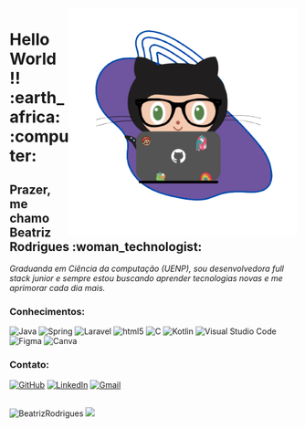 <img align="right" width="400" height="400" alt="girBia-removebg-preview png" src="https://github.com/BeatrizRodrigues/BeatrizRodrigues/blob/main/imagens/girBia-removebg-preview.png"/>

<h1>Hello World !! :earth_africa: :computer: </h1>


<h2>Prazer, me chamo Beatriz Rodrigues :woman_technologist:</h2>

<p>
  <em>
Graduanda em Ciência da computação (UENP), sou desenvolvedora 
full stack junior e sempre estou buscando aprender tecnologias novas e me aprimorar cada dia mais.
  </em>  
</p>

<h3>Conhecimentos: </h3>

<div>
  <img alt="Java" src="https://img.shields.io/badge/java-%23ED8B00.svg?&style=flat&logo=java&logoColor=white"/>
  <img alt="Spring" src="https://img.shields.io/badge/spring-%236DB33F.svg?&style=flat&logo=spring&logoColor=white"/>
  <img alt="Laravel" src="https://img.shields.io/badge/laravel-%23FF2D20.svg?&style=flat&logo=laravel&logoColor=white"/>
  <img alt="html5" src="https://img.shields.io/badge/html5-%23E34F26.svg?&style=flat&logo=html5&logoColor=white"/>
  <img alt="C" src="https://img.shields.io/badge/c-%2300599C.svg?style=flat&logo=c&logoColor=white"/>
  <img alt="Kotlin" src="https://img.shields.io/badge/kotlin-%230095D5.svg?style=flat&logo=kotlin&logoColor=white"/>
  <img alt="Visual Studio Code" src="https://img.shields.io/badge/VisualStudioCode-0078d7.svg?style=flat&logo=visual-studio-code&logoColor=white"/>
  <img alt="Figma" src="https://img.shields.io/badge/figma-%23F24E1E.svg?style=flat&logo=figma&logoColor=white"/>
  <img alt="Canva" src="https://img.shields.io/badge/Canva-%2300C4CC.svg?style=flat&logo=Canva&logoColor=white"/>
 </div>

<h3>Contato: </h3>

<div>
  <a href="https://github.com/BeatrizRodrigues"><img alt="GitHub" src="https://img.shields.io/badge/github-%23121011.svg?style=flat&logo=github&logoColor=white"/></a>
  <a href="https://www.linkedin.com/in/beatriz-rodrigues-7b7627195/"><img alt="LinkedIn" src="https://img.shields.io/badge/linkedin-%230077B5.svg?style=flat&logo=linkedin&logoColor=white"/></a>
  <a href="mailto: beatriz.ap.freitas.rodrigues@gmail.com"><img alt="Gmail" src="https://img.shields.io/badge/Gmail-D14836?style=flat&logo=gmail&logoColor=white" /></a>
</div>
<br>
<div>
    <p align="left">
      <img src="https://github-readme-stats.vercel.app/api/top-langs/?username=BeatrizRodrigues&layout=compact&show_icons=true&theme=radical" alt="BeatrizRodrigues"/> 
      <img height="180em" src="https://github-readme-stats.vercel.app/api?username=BeatrizRodrigues&show_icons=true&theme=radical"/>
    </p>    
</div>
